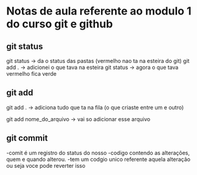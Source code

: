 # Notas de aula referente ao modulo 1 do curso git e github


## git status
git status -> da o status das pastas (vermelho nao ta na esteira do git)
git add . -> adicionei o que tava na esteira
git status -> agora o que tava vermelho fica verde

## git add
git add . -> adiciona tudo que ta na fila (o que criaste entre um e outro)

git add nome_do_arquivo -> vai so adicionar esse arquivo

## git commit
-comit é um registro do status do nosso -codigo contendo as alterações, quem e quando alterou.
-tem um codgio unico referente aquela alteração ou seja voce pode reverter isso



